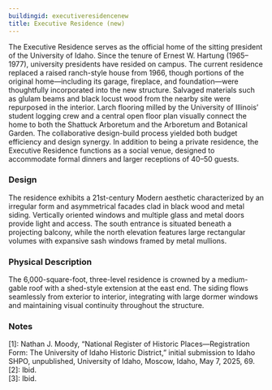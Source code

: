 ```yaml
---
buildingid: executiveresidencenew
title: Executive Residence (new)
---
```

The Executive Residence serves as the official home of the sitting president of the University of Idaho. Since the tenure of Ernest W. Hartung (1965–1977), university presidents have resided on campus. The current residence replaced a raised ranch-style house from 1966, though portions of the original home—including its garage, fireplace, and foundation—were thoughtfully incorporated into the new structure. Salvaged materials such as glulam beams and black locust wood from the nearby site were repurposed in the interior. Larch flooring milled by the University of Illinois’ student logging crew and a central open floor plan visually connect the home to both the Shattuck Arboretum and the Arboretum and Botanical Garden. The collaborative design-build process yielded both budget efficiency and design synergy. In addition to being a private residence, the Executive Residence functions as a social venue, designed to accommodate formal dinners and larger receptions of 40–50 guests.

### Design
The residence exhibits a 21st-century Modern aesthetic characterized by an irregular form and asymmetrical facades clad in black wood and metal siding. Vertically oriented windows and multiple glass and metal doors provide light and access. The south entrance is situated beneath a projecting balcony, while the north elevation features large rectangular volumes with expansive sash windows framed by metal mullions.

### Physical Description
The 6,000-square-foot, three-level residence is crowned by a medium-gable roof with a shed-style extension at the east end. The siding flows seamlessly from exterior to interior, integrating with large dormer windows and maintaining visual continuity throughout the structure. 

### Notes  
[1]: Nathan J. Moody, “National Register of Historic Places—Registration Form: The University of Idaho Historic District,” initial submission to Idaho SHPO, unpublished, University of Idaho, Moscow, Idaho, May 7, 2025, 69.  
[2]: Ibid.  
[3]: Ibid. 